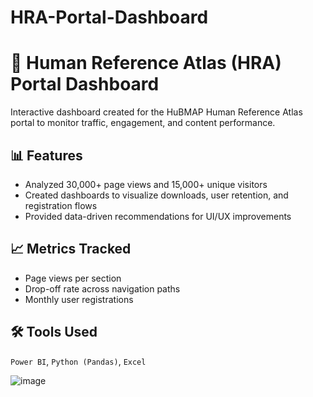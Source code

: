 # HRA-Portal-Dashboard

# 🧬 Human Reference Atlas (HRA) Portal Dashboard

Interactive dashboard created for the HuBMAP Human Reference Atlas portal to monitor traffic, engagement, and content performance.

## 📊 Features
- Analyzed 30,000+ page views and 15,000+ unique visitors
- Created dashboards to visualize downloads, user retention, and registration flows
- Provided data-driven recommendations for UI/UX improvements

## 📈 Metrics Tracked
- Page views per section
- Drop-off rate across navigation paths
- Monthly user registrations

## 🛠️ Tools Used
`Power BI`, `Python (Pandas)`, `Excel`

![image](https://github.com/user-attachments/assets/d9b11701-6046-4d7c-976c-fcbd9410cae8)
